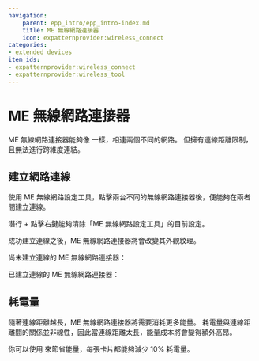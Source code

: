 ```yaml
---
navigation:
    parent: epp_intro/epp_intro-index.md
    title: ME 無線網路連接器
    icon: expatternprovider:wireless_connect
categories:
- extended devices
item_ids:
- expatternprovider:wireless_connect
- expatternprovider:wireless_tool
---
```


# ME 無線網路連接器

<Row gap="20">
<BlockImage id="expatternprovider:wireless_connect" scale="6"></BlockImage>
<ItemImage id="expatternprovider:wireless_tool" scale="6"></ItemImage>
</Row>

ME 無線網路連接器能夠像 <ItemLink id="ae2:quantum_link" /> 一樣，相連兩個不同的網路。
但擁有連線距離限制，且無法進行跨維度連結。

## 建立網路連線

使用 ME 無線網路設定工具，點擊兩台不同的無線網路連接器後，便能夠在兩者間建立連線。

潛行 + 點擊右鍵能夠清除「ME 無線網路設定工具」的目前設定。

成功建立連線之後，ME 無線網路連接器將會改變其外觀紋理。

尚未建立連線的 ME 無線網路連接器：

<GameScene zoom="5" background="transparent">
  <ImportStructure src="../structure/wireless_connector_off.snbt"></ImportStructure>
</GameScene>

已建立連線的 ME 無線網路連接器：

<GameScene zoom="5" background="transparent">
  <ImportStructure src="../structure/wireless_connector_on.snbt"></ImportStructure>
</GameScene>

## 耗電量

隨著連線距離越長，ME 無線網路連接器將需要消耗更多能量。
耗電量與連線距離間的關係並非線性，因此當連線距離太長，能量成本將會變得額外高昂。

你可以使用 <ItemLink id="ae2:energy_card" /> 來節省能量，每張卡片都能夠減少 10% 耗電量。

